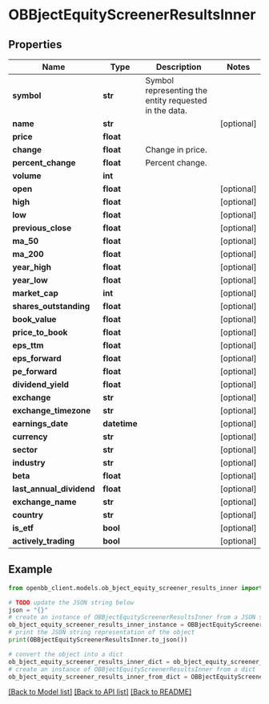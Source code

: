 # OBBjectEquityScreenerResultsInner


## Properties

Name | Type | Description | Notes
------------ | ------------- | ------------- | -------------
**symbol** | **str** | Symbol representing the entity requested in the data. | 
**name** | **str** |  | [optional] 
**price** | **float** |  | 
**change** | **float** | Change in price. | 
**percent_change** | **float** | Percent change. | 
**volume** | **int** |  | 
**open** | **float** |  | [optional] 
**high** | **float** |  | [optional] 
**low** | **float** |  | [optional] 
**previous_close** | **float** |  | [optional] 
**ma_50** | **float** |  | [optional] 
**ma_200** | **float** |  | [optional] 
**year_high** | **float** |  | [optional] 
**year_low** | **float** |  | [optional] 
**market_cap** | **int** |  | [optional] 
**shares_outstanding** | **float** |  | [optional] 
**book_value** | **float** |  | [optional] 
**price_to_book** | **float** |  | [optional] 
**eps_ttm** | **float** |  | [optional] 
**eps_forward** | **float** |  | [optional] 
**pe_forward** | **float** |  | [optional] 
**dividend_yield** | **float** |  | [optional] 
**exchange** | **str** |  | [optional] 
**exchange_timezone** | **str** |  | [optional] 
**earnings_date** | **datetime** |  | [optional] 
**currency** | **str** |  | [optional] 
**sector** | **str** |  | [optional] 
**industry** | **str** |  | [optional] 
**beta** | **float** |  | [optional] 
**last_annual_dividend** | **float** |  | [optional] 
**exchange_name** | **str** |  | [optional] 
**country** | **str** |  | [optional] 
**is_etf** | **bool** |  | [optional] 
**actively_trading** | **bool** |  | [optional] 

## Example

```python
from openbb_client.models.ob_bject_equity_screener_results_inner import OBBjectEquityScreenerResultsInner

# TODO update the JSON string below
json = "{}"
# create an instance of OBBjectEquityScreenerResultsInner from a JSON string
ob_bject_equity_screener_results_inner_instance = OBBjectEquityScreenerResultsInner.from_json(json)
# print the JSON string representation of the object
print(OBBjectEquityScreenerResultsInner.to_json())

# convert the object into a dict
ob_bject_equity_screener_results_inner_dict = ob_bject_equity_screener_results_inner_instance.to_dict()
# create an instance of OBBjectEquityScreenerResultsInner from a dict
ob_bject_equity_screener_results_inner_from_dict = OBBjectEquityScreenerResultsInner.from_dict(ob_bject_equity_screener_results_inner_dict)
```
[[Back to Model list]](../README.md#documentation-for-models) [[Back to API list]](../README.md#documentation-for-api-endpoints) [[Back to README]](../README.md)


